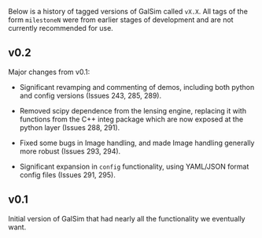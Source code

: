 Below is a history of tagged versions of GalSim called `vX.X`.  All tags of the form
`milestoneN` were from earlier stages of development and are not currently recommended for use.

v0.2
----

Major changes from v0.1:

* Significant revamping and commenting of demos, including both python and config versions (Issues
  243, 285, 289).

* Removed scipy dependence from the lensing engine, replacing it with functions from the C++ integ
  package which are now exposed at the python layer (Issues 288, 291).

* Fixed some bugs in Image handling, and made Image handling generally more robust (Issues 293,
  294).

* Significant expansion in `config` functionality, using YAML/JSON format config files (Issues 291,
  295).

v0.1
----

Initial version of GalSim that had nearly all the functionality we eventually want.
